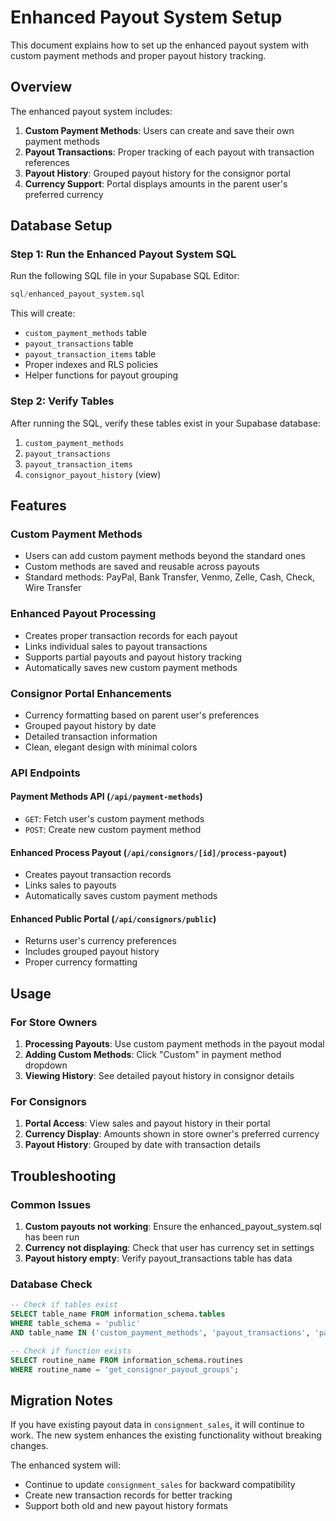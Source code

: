 # Enhanced Payout System Setup

This document explains how to set up the enhanced payout system with custom payment methods and proper payout history tracking.

## Overview

The enhanced payout system includes:

1. **Custom Payment Methods**: Users can create and save their own payment methods
2. **Payout Transactions**: Proper tracking of each payout with transaction references
3. **Payout History**: Grouped payout history for the consignor portal
4. **Currency Support**: Portal displays amounts in the parent user's preferred currency

## Database Setup

### Step 1: Run the Enhanced Payout System SQL

Run the following SQL file in your Supabase SQL Editor:

```sql
sql/enhanced_payout_system.sql
```

This will create:
- `custom_payment_methods` table
- `payout_transactions` table  
- `payout_transaction_items` table
- Proper indexes and RLS policies
- Helper functions for payout grouping

### Step 2: Verify Tables

After running the SQL, verify these tables exist in your Supabase database:

1. `custom_payment_methods`
2. `payout_transactions` 
3. `payout_transaction_items`
4. `consignor_payout_history` (view)

## Features

### Custom Payment Methods

- Users can add custom payment methods beyond the standard ones
- Custom methods are saved and reusable across payouts
- Standard methods: PayPal, Bank Transfer, Venmo, Zelle, Cash, Check, Wire Transfer

### Enhanced Payout Processing

- Creates proper transaction records for each payout
- Links individual sales to payout transactions
- Supports partial payouts and payout history tracking
- Automatically saves new custom payment methods

### Consignor Portal Enhancements

- Currency formatting based on parent user's preferences
- Grouped payout history by date
- Detailed transaction information
- Clean, elegant design with minimal colors

### API Endpoints

#### Payment Methods API (`/api/payment-methods`)
- `GET`: Fetch user's custom payment methods
- `POST`: Create new custom payment method

#### Enhanced Process Payout (`/api/consignors/[id]/process-payout`)
- Creates payout transaction records
- Links sales to payouts
- Automatically saves custom payment methods

#### Enhanced Public Portal (`/api/consignors/public`)
- Returns user's currency preferences
- Includes grouped payout history
- Proper currency formatting

## Usage

### For Store Owners

1. **Processing Payouts**: Use custom payment methods in the payout modal
2. **Adding Custom Methods**: Click "Custom" in payment method dropdown
3. **Viewing History**: See detailed payout history in consignor details

### For Consignors

1. **Portal Access**: View sales and payout history in their portal
2. **Currency Display**: Amounts shown in store owner's preferred currency
3. **Payout History**: Grouped by date with transaction details

## Troubleshooting

### Common Issues

1. **Custom payouts not working**: Ensure the enhanced_payout_system.sql has been run
2. **Currency not displaying**: Check that user has currency set in settings
3. **Payout history empty**: Verify payout_transactions table has data

### Database Check

```sql
-- Check if tables exist
SELECT table_name FROM information_schema.tables 
WHERE table_schema = 'public' 
AND table_name IN ('custom_payment_methods', 'payout_transactions', 'payout_transaction_items');

-- Check if function exists
SELECT routine_name FROM information_schema.routines 
WHERE routine_name = 'get_consignor_payout_groups';
```

## Migration Notes

If you have existing payout data in `consignment_sales`, it will continue to work. The new system enhances the existing functionality without breaking changes.

The enhanced system will:
- Continue to update `consignment_sales` for backward compatibility
- Create new transaction records for better tracking
- Support both old and new payout history formats
